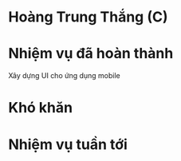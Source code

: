 # Hoàng Trung Thắng (C)
# Nhiệm vụ đã hoàn thành
Xây dựng UI cho ứng dụng mobile
# Khó khăn

# Nhiệm vụ tuần tới
